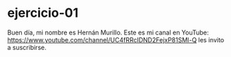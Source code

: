 # ejercicio-01

Buen día, mi nombre es Hernán Murillo. Este es mi canal en YouTube: https://www.youtube.com/channel/UC4fRRcIDND2FejxP81SMl-Q
les invito a suscribirse. 
